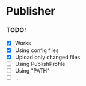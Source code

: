 # Publisher

### TODO:
- [x] Works
- [x] Using config files
- [x] Upload only changed files
- [ ] Using PublishProfile
- [ ] Using "PATH"
- [ ] ...
